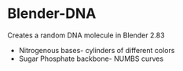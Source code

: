 # Blender-DNA

Creates a random DNA molecule in Blender 2.83  
- Nitrogenous bases- cylinders of different colors  
- Sugar Phosphate backbone- NUMBS curves
